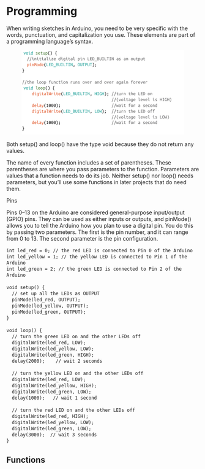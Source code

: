 # Programming

When writing sketches in Arduino, you need to be very specific with the words, punctuation, and capitalization you use. These elements are part of a programming language’s syntax.

<figure><img src="../../../.gitbook/assets/image (7).png" alt=""><figcaption></figcaption></figure>

Both setup() and loop() have the type void because they do not return any values.

The name of every function includes a set of parentheses. These parentheses are where you pass parameters to the function. Parameters are values that a function needs to do its job. Neither setup() nor loop() needs parameters, but you’ll use some functions in later projects that do need them.



Pins

Pins 0–13 on the Arduino are considered general-purpose input/output (GPIO) pins. They can be used as either inputs or outputs, and pinMode() allows you to tell the Arduino how you plan to use a digital pin. You do this by passing two parameters. The first is the pin number, and it can range from 0 to 13. The second parameter is the pin configuration.







```
int led_red = 0; // the red LED is connected to Pin 0 of the Arduino
int led_yellow = 1; // the yellow LED is connected to Pin 1 of the Arduino
int led_green = 2; // the green LED is connected to Pin 2 of the Arduino

void setup() {
  // set up all the LEDs as OUTPUT
  pinMode(led_red, OUTPUT);
  pinMode(led_yellow, OUTPUT);
  pinMode(led_green, OUTPUT);
}

void loop() {
  // turn the green LED on and the other LEDs off
  digitalWrite(led_red, LOW); 
  digitalWrite(led_yellow, LOW);
  digitalWrite(led_green, HIGH);
  delay(2000);    // wait 2 seconds
  
  // turn the yellow LED on and the other LEDs off
  digitalWrite(led_red, LOW);   
  digitalWrite(led_yellow, HIGH);
  digitalWrite(led_green, LOW);
  delay(1000);   // wait 1 second
  
  // turn the red LED on and the other LEDs off
  digitalWrite(led_red, HIGH);  
  digitalWrite(led_yellow, LOW);
  digitalWrite(led_green, LOW);
  delay(3000);  // wait 3 seconds        
}
```



## Functions

